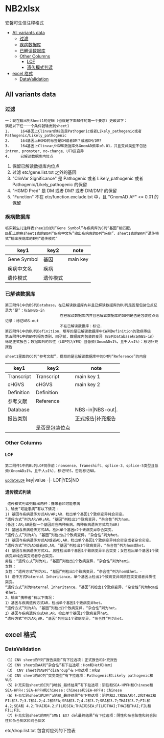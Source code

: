 # NB2xlsx
安馨可生信注释格式

- [All variants data](#all-variants-data)
  * [过滤](#过滤)
  * [疾病数据库](#疾病数据库)
  * [已解读数据库](#已解读数据库)
  * [Other Columns](#other-columns)
    * [LOF](#lof)
    * [遗传模式判读](#遗传模式判读)
- [excel 格式](#excel-格式)
  * [DataValidation](#datavalidation)

## All variants data

### 过滤
```
一：现在输出到Sheet1的逻辑（也就是下面邮件的第一个要求）更改如下：
满足以下任一一个条件就输出到sheet1
1.     164基因上Clinvar的标签是Pathogenic或者Likely_pathogenic或者Pathogenic/Likely_pathogenic
2.     164基因上HGMD的标签是DM或者DM？或者DM/DM?
3.     164基因上Clinvar/HGMD数据库外GnomAD频率≤0.01，并且变异类型不包括intron、promoter、no-change、UTR区变异
4.     已解读数据库内位点

```
1. 保留已解读数据库内位点
2. 过滤 etc/gene.list.txt 之外的基因
3. "ClinVar Significance" 是 Pathogenic 或者 Likely_pathogenic 或者 Pathogenic/Likely_pathogenic 的保留
4. "HGMD Pred" 是 DM 或者 DM? 或者 DM/DM? 的保留
5. "Function" 不在 etc/function.exclude.txt 中，且 "GnomAD AF" <= 0.01 的保留

### 疾病数据库
```
临床新生儿注释表shee1的Q列“Gene Symbol”与疾病库的C列“基因”相匹配，
匹配上的在sheet1表的BQ列“疾病中文名”输出疾病库的D列“疾病”，sheet1表的BR列“遗传模式”输出疾病库的E列“遗传模式”
```
key1|key2|note
-|-|-
Gene Symbol|基因|main key
疾病中文名|疾病|
遗传模式|遗传模式|

### 已解读数据库
```
第三附件1中的BS列Database，在已解读数据库内并且已解读数据库的DU列是否是包装位点记录为“是”：标记NBS-in
                         在已解读数据库内并且已解读数据库的DU列是否是包装位点无记录：标记NBS-out
                         不在已解读数据库：标记.
第四附件1中的BU列Definition，填写的是已解读数据库中CW列Definition的致病等级
第五附件1中的BW列报告类别，同孕前，数据库内包装的变异（BS列Database标记NBS-in）标记正式报告；数据库外的烈性（LOF列为YES）且低频(GnomAD≤1%，且千人≤1%)：标记补充报告
```
```
sheet1里面的CC列“参考文献”，提取的是已解读数据库中的DM列“Reference”的内容
```

key1|key2|note
-|-|-
Transcript|Transcript|main key 1
cHGVS|cHGVS|main key 2
Definition|Definition|
参考文献|Reference|
Database||NBS-in\|NBS-out\|.
报告类别||正式报告\|补充报告
||是否是包装位点|

### Other Columns
#### LOF
```
第二附件1中的BL列LOF同孕前：nonsense、frameshift、splice-3、splice-5类型且低频(GnomAD≤1%，且千人≤1%)，标记YES，否则标记NO。
```
[`updateLOF`](../367051a760349aac7a4b236ca081340d086c10bd/main.go#L361)
key|value
-|-
LOF|YES\|NO
#### 遗传模式判读
```
 遗传模式判读列输出两种：携带者和可能患病
1、输出“可能患病”有以下情况：
1) 基因与疾病遗传方式AR/AR;AR，检出单个基因1个致病变异纯合突变。
“遗传方式”列为AR/AR;AR，“基因”列检出1个致病变异，“杂合性”列为hom。
(备注：AR;AR是指一个基因对应两种疾病，两种疾病遗传方式均为AR)
2) 基因与疾病遗传方式AR，检出单个基因≥2个致病变异杂合突变。
“遗传方式”列为AR，“基因”列检出≥2个致病变异，“杂合性”列为het。
3) 基因与疾病遗传方式AD或者AD,AR，检出单个基因1个致病变异纯合突变或者杂合突变。
“遗传方式”列为AD或者AD,AR，“基因”列检出1个致病变异，“杂合性”列为hom或het。
4) 基因与疾病遗传方式XL，男性检出单个基因1个致病变异半合突变；女性检出单个基因1个致病变异纯合突变或者杂合突变。
男性：“遗传方式”列为XL，“基因”列检出1个致病变异，“杂合性”列为hemi。
女性：
女性：“遗传方式”列为XL，“基因”列检出1个致病变异，“杂合性”列为hom或het。-
5) 遗传方式Maternal Inheritance，单个基因上检出1个致病变异同质性突变或者异质性突变。
“遗传方式”列为Maternal Inheritance，“基因”列检出1个致病变异，“杂合性”列为hom或者het。
2、输出“携带者”有以下情况：
1）基因与疾病遗传方式AR，检出单个基因1个致病变异het。
“遗传方式”列为AR，“基因”列检出1个致病变异，“杂合性”列为het。
2）基因与疾病遗传方式AR;AR，检出单个基因1个致病变异het。
“遗传方式”列为AR;AR，“基因”列检出1个致病变异，“杂合性”列为het。
```

## excel 格式
### DataValidation
```
（1）CNV sheet的Y列“报告类别”有下拉选项：正式报告和补充报告
（2）CNV sheet的AA列“杂合性”有下拉选项：Hom和Het和Hemi
（3） CNV sheet的AB列“disGroup”有下拉选项：A和B
（4）CNV sheet的AC列”突变类型”有下拉选项：Pathogenic和Likely pathogenic和VUS
（5）补充实验sheet的I列“β地贫_最终结果”有下拉选项：阴性和SEA-HPFH和Chinese和SEA-HPFH；SEA-HPFH和Chinese；Chinese和SEA-HPFH；Chinese
（6）补充实验sheet的J列“α地贫_最终结果”有下拉选项：阴性和3.7和SEA和4.2和THAI和FIL和3.7;3.7和4.2;4.2和SEA;SEA和3.7;4.2和3.7;SEA和3.7;THAI和3.7;FIL和4.2;SEA和 4.2;THAI和4.2;FIL和SEA;THAI和SEA;FIL和THAI;THAI和THAI;FIL和FIL;FIL
（7）补充实验sheet的M列“SMN1 EX7 del最终结果”有下拉选项：阴性和杂合阳性和纯合阳性和杂合灰区和纯合灰区
```
etc/drop.list.txt 包含对应列的下拉表

